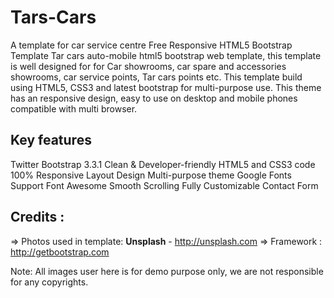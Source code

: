 # Tars-Cars
A template for car service centre
Free Responsive HTML5 Bootstrap Template
Tar cars auto-mobile html5 bootstrap web template, this template is well designed for for Car showrooms, car spare and accessories showrooms, car service points, Tar cars points etc. This template build using HTML5, CSS3 and latest bootstrap for multi-purpose use. This theme has an responsive design, easy to use on desktop and mobile phones compatible with multi browser.   

Key features
-------------
Twitter Bootstrap 3.3.1
Clean & Developer-friendly HTML5 and CSS3 code
100% Responsive Layout Design 
Multi-purpose theme
Google Fonts Support
Font Awesome 
Smooth Scrolling 
Fully Customizable
Contact Form

Credits :
-------
=> Photos used in template: **Unsplash** - http://unsplash.com
=> Framework : http://getbootstrap.com

Note:
All images user here is for demo purpose only, we are not responsible for any copyrights.
